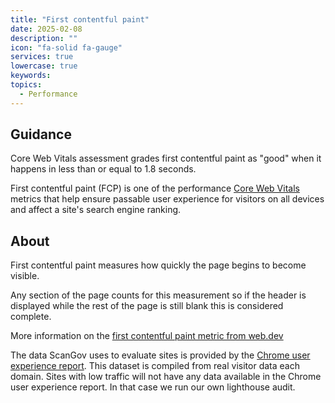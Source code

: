 ```yaml
---
title: "First contentful paint"
date: 2025-02-08
description: ""
icon: "fa-solid fa-gauge"
services: true
lowercase: true
keywords: 
topics:
  - Performance
---
```


## Guidance

Core Web Vitals assessment grades first contentful paint as "good" when it happens in less than or equal to 1.8 seconds.

First contentful paint (FCP) is one of the performance <a href="https://developers.google.com/search/docs/appearance/core-web-vitals">Core Web Vitals</a> metrics that help ensure passable user experience for visitors on all devices and affect a site's search engine ranking.

## About

First contentful paint measures how quickly the page begins to become visible.

Any section of the page counts for this measurement so if the header is displayed while the rest of the page is still blank this is considered complete.

More information on the <a href="https://web.dev/articles/fcp">first contentful paint metric from web.dev</a>

The data ScanGov uses to evaluate sites is provided by the <a href="https://developer.chrome.com/docs/crux">Chrome user experience report</a>. This dataset is compiled from real visitor data each domain. Sites with low traffic will not have any data available in the Chrome user experience report. In that case we run our own lighthouse audit.
